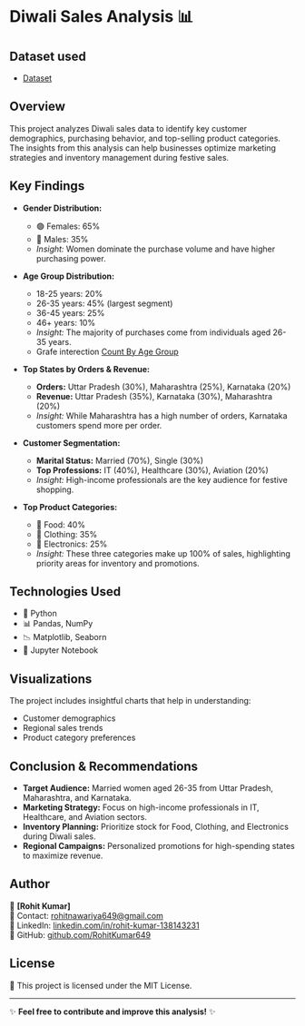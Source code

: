 # Diwali Sales Analysis 📊

## Dataset used 
- <a href="https://github.com/RohitKumar649/Python_Diwali_Sales_Analysis/blob/main/Diwali%20Sales%20Data.csv">Dataset</a>

## Overview
This project analyzes Diwali sales data to identify key customer demographics, purchasing behavior, and top-selling product categories. The insights from this analysis can help businesses optimize marketing strategies and inventory management during festive sales.

## Key Findings
- **Gender Distribution:**
  - 🟢 Females: 65%
  - 🔵 Males: 35%
  - *Insight:* Women dominate the purchase volume and have higher purchasing power.


- **Age Group Distribution:**
  - 18-25 years: 20%
  - 26-35 years: 45% (largest segment)
  - 36-45 years: 25%
  - 46+ years: 10%
  - *Insight:* The majority of purchases come from individuals aged 26-35 years.
  - Grafe interection <a href="https://github.com/RohitKumar649/Python_Diwali_Sales_Analysis/blob/main/Count%20of%20Age%20Group.png">Count By Age Group</a>

- **Top States by Orders & Revenue:**
  - **Orders:** Uttar Pradesh (30%), Maharashtra (25%), Karnataka (20%)
  - **Revenue:** Uttar Pradesh (35%), Karnataka (30%), Maharashtra (20%)
  - *Insight:* While Maharashtra has a high number of orders, Karnataka customers spend more per order.

- **Customer Segmentation:**
  - **Marital Status:** Married (70%), Single (30%)
  - **Top Professions:** IT (40%), Healthcare (30%), Aviation (20%)
  - *Insight:* High-income professionals are the key audience for festive shopping.

- **Top Product Categories:**
  - 🥗 Food: 40%
  - 👕 Clothing: 35%
  - 📱 Electronics: 25%
  - *Insight:* These three categories make up 100% of sales, highlighting priority areas for inventory and promotions.

## Technologies Used
- 🐍 Python
- 📊 Pandas, NumPy
- 📉 Matplotlib, Seaborn
- 💾 Jupyter Notebook

## Visualizations
The project includes insightful charts that help in understanding:
- Customer demographics
- Regional sales trends
- Product category preferences

## Conclusion & Recommendations
- **Target Audience:** Married women aged 26-35 from Uttar Pradesh, Maharashtra, and Karnataka.
- **Marketing Strategy:** Focus on high-income professionals in IT, Healthcare, and Aviation sectors.
- **Inventory Planning:** Prioritize stock for Food, Clothing, and Electronics during Diwali sales.
- **Regional Campaigns:** Personalized promotions for high-spending states to maximize revenue.



## Author
👤 **[Rohit Kumar]**  
📧 Contact: rohitnawariya649@gmail.com  
🔗 LinkedIn: [linkedin.com/in/rohit-kumar-138143231](https://linkedin.com/in/rohit-kumar-138143231)  
📂 GitHub: [github.com/RohitKumar649](https://github.com/RohitKumar649)  

## License
📜 This project is licensed under the MIT License.

---
✨ **Feel free to contribute and improve this analysis!** ✨
